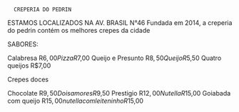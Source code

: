       CREPERIA DO PEDRIN
ESTAMOS LOCALIZADOS NA AV. BRASIL N°46
      Fundada em 2014, a creperia do pedrin
       contém os melhores crepes da cidade


SABORES:

Calabresa R$6,00
Pizza R$7,00
Queijo e Presunto R$8,50
Queijo R$5,50 
Quatro queijos R$7,00

 Crepes doces

Chocolate R$9,50
Dois amores R$9,50
Prestigio R$12,00
Nutella R$15,00
Goiabada com queijo R$15,00
nutella com leite ninho R$15,00
